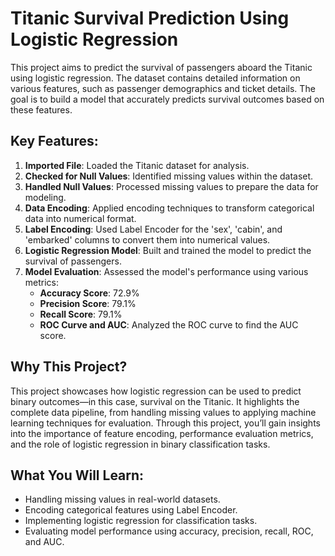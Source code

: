 # Titanic Survival Prediction Using Logistic Regression

This project aims to predict the survival of passengers aboard the Titanic using logistic regression. The dataset contains detailed information on various features, such as passenger demographics and ticket details. The goal is to build a model that accurately predicts survival outcomes based on these features.

## Key Features:

1. **Imported File**: Loaded the Titanic dataset for analysis.
2. **Checked for Null Values**: Identified missing values within the dataset.
3. **Handled Null Values**: Processed missing values to prepare the data for modeling.
4. **Data Encoding**: Applied encoding techniques to transform categorical data into numerical format.
5. **Label Encoding**: Used Label Encoder for the 'sex', 'cabin', and 'embarked' columns to convert them into numerical values.
6. **Logistic Regression Model**: Built and trained the model to predict the survival of passengers.
7. **Model Evaluation**: Assessed the model's performance using various metrics:
   - **Accuracy Score**: 72.9%
   - **Precision Score**: 79.1%
   - **Recall Score**: 79.1%
   - **ROC Curve and AUC**: Analyzed the ROC curve to find the AUC score.

## Why This Project?

This project showcases how logistic regression can be used to predict binary outcomes—in this case, survival on the Titanic. It highlights the complete data pipeline, from handling missing values to applying machine learning techniques for evaluation. Through this project, you’ll gain insights into the importance of feature encoding, performance evaluation metrics, and the role of logistic regression in binary classification tasks.

## What You Will Learn:

- Handling missing values in real-world datasets.
- Encoding categorical features using Label Encoder.
- Implementing logistic regression for classification tasks.
- Evaluating model performance using accuracy, precision, recall, ROC, and AUC.
